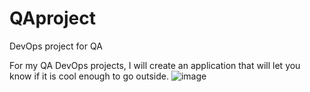 # QAproject
DevOps project for QA

For my QA DevOps projects, I will create an application that will let you know if it is cool enough to go outside.
![image](https://user-images.githubusercontent.com/84575233/201359852-7e02bdff-fb37-43ad-92c5-323c934a2f28.png)

